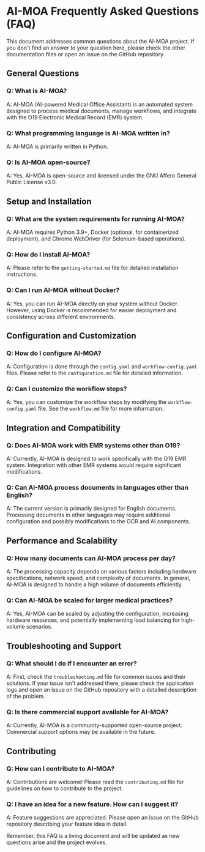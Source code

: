 # AI-MOA Frequently Asked Questions (FAQ)

This document addresses common questions about the AI-MOA project. If you don't find an answer to your question here, please check the other documentation files or open an issue on the GitHub repository.

## General Questions

### Q: What is AI-MOA?
A: AI-MOA (AI-powered Medical Office Assistant) is an automated system designed to process medical documents, manage workflows, and integrate with the O19 Electronic Medical Record (EMR) system.

### Q: What programming language is AI-MOA written in?
A: AI-MOA is primarily written in Python.

### Q: Is AI-MOA open-source?
A: Yes, AI-MOA is open-source and licensed under the GNU Affero General Public License v3.0.

## Setup and Installation

### Q: What are the system requirements for running AI-MOA?
A: AI-MOA requires Python 3.9+, Docker (optional, for containerized deployment), and Chrome WebDriver (for Selenium-based operations).

### Q: How do I install AI-MOA?
A: Please refer to the `getting-started.md` file for detailed installation instructions.

### Q: Can I run AI-MOA without Docker?
A: Yes, you can run AI-MOA directly on your system without Docker. However, using Docker is recommended for easier deployment and consistency across different environments.

## Configuration and Customization

### Q: How do I configure AI-MOA?
A: Configuration is done through the `config.yaml` and `workflow-config.yaml` files. Please refer to the `configuration.md` file for detailed information.

### Q: Can I customize the workflow steps?
A: Yes, you can customize the workflow steps by modifying the `workflow-config.yaml` file. See the `workflow.md` file for more information.

## Integration and Compatibility

### Q: Does AI-MOA work with EMR systems other than O19?
A: Currently, AI-MOA is designed to work specifically with the O19 EMR system. Integration with other EMR systems would require significant modifications.

### Q: Can AI-MOA process documents in languages other than English?
A: The current version is primarily designed for English documents. Processing documents in other languages may require additional configuration and possibly modifications to the OCR and AI components.

## Performance and Scalability

### Q: How many documents can AI-MOA process per day?
A: The processing capacity depends on various factors including hardware specifications, network speed, and complexity of documents. In general, AI-MOA is designed to handle a high volume of documents efficiently.

### Q: Can AI-MOA be scaled for larger medical practices?
A: Yes, AI-MOA can be scaled by adjusting the configuration, increasing hardware resources, and potentially implementing load balancing for high-volume scenarios.

## Troubleshooting and Support

### Q: What should I do if I encounter an error?
A: First, check the `troubleshooting.md` file for common issues and their solutions. If your issue isn't addressed there, please check the application logs and open an issue on the GitHub repository with a detailed description of the problem.

### Q: Is there commercial support available for AI-MOA?
A: Currently, AI-MOA is a community-supported open-source project. Commercial support options may be available in the future.

## Contributing

### Q: How can I contribute to AI-MOA?
A: Contributions are welcome! Please read the `contributing.md` file for guidelines on how to contribute to the project.

### Q: I have an idea for a new feature. How can I suggest it?
A: Feature suggestions are appreciated. Please open an issue on the GitHub repository describing your feature idea in detail.

Remember, this FAQ is a living document and will be updated as new questions arise and the project evolves.
